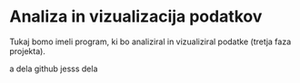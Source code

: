 # Analiza in vizualizacija podatkov

Tukaj bomo imeli program, ki bo analiziral in vizualiziral podatke (tretja faza
projekta).


a dela github
jesss dela
